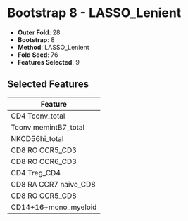 # Bootstrap 8 - LASSO_Lenient

- **Outer Fold**: 28
- **Bootstrap**: 8
- **Method**: LASSO_Lenient
- **Fold Seed**: 76
- **Features Selected**: 9

## Selected Features

| Feature |
|---------|
| CD4 Tconv_total |
| Tconv memintB7_total |
| NKCD56hi_total |
| CD8 RO CCR5_CD3 |
| CD8 RO CCR6_CD3 |
| CD4 Treg_CD4 |
| CD8 RA CCR7 naive_CD8 |
| CD8 RO CCR5_CD8 |
| CD14+16+mono_myeloid |
